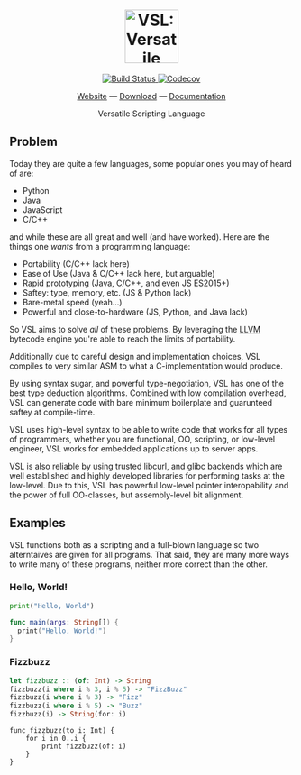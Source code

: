 <h1 align="center">
  <a href="https://github.com/vsl-lang/VSL">
    <img height="95" src="https://github.com/vsl-lang/VSL/raw/master/misc/logo.png" alt="VSL: Versatile Scripting Language"/>
  </a>
</h1>

<p align="center">
  <p align="center">
    <a href="https://travis-ci.org/vsl-lang/VSL">
      <img src="https://travis-ci.org/vsl-lang/VSL.svg?branch=master" alt="Build Status"/>
    </a>
    <a href="https://codecov.io/gh/vsl-lang/VSL">
      <img src="https://codecov.io/gh/vsl-lang/VSL/branch/master/graph/badge.svg" alt="Codecov" />
    </a>
  </p>
  <p align="center">
    <a href="#">Website</a> &mdash;
    <a href="#">Download</a> &mdash;
    <a href="http://docs.cheddar.vihan.org/">Documentation</a>
  </p>
  <p align="center">
    Versatile Scripting Language
  </p>
</p>

## Problem
Today they are quite a few languages, some popular ones you may of heard of are:
 - Python
 - Java
 - JavaScript
 - C/C++

and while these are all great and well (and have worked). Here are the things
one _wants_ from a programming language:

 - Portability (C/C++ lack here)
 - Ease of Use (Java & C/C++ lack here, but arguable)
 - Rapid prototyping (Java, C/C++, and even JS ES2015+)
 - Saftey: type, memory, etc. (JS & Python lack)
 - Bare-metal speed (yeah...)
 - Powerful and close-to-hardware (JS, Python, and Java lack)

So VSL aims to solve _all_ of these problems. By leveraging the [LLVM](http://llvm.org/)
bytecode engine you're able to reach the limits of portability.

Additionally due to careful design and implementation choices, VSL compiles to
very similar ASM to what a C-implementation would produce.

By using syntax sugar, and powerful type-negotiation, VSL has one of the best
type deduction algorithms. Combined with low compilation overhead, VSL can
generate code with bare minimum boilerplate and guarunteed saftey at compile-time.

VSL uses high-level syntax to be able to write code that works for all types of
programmers, whether you are functional, OO, scripting, or low-level engineer,
VSL works for embedded applications up to server apps.

VSL is also reliable by using trusted libcurl, and glibc backends which are well
established and highly developed libraries for performing tasks at the low-level.
Due to this, VSL has powerful low-level pointer interopability and the power of
full OO-classes, but assembly-level bit alignment.

## Examples
VSL functions both as a scripting and a full-blown language so two alterntaives
are given for all programs. That said, they are many more ways to write many of
these programs, neither more correct than the other.

### Hello, World!

```python
print("Hello, World")
```

```swift
func main(args: String[]) {
  print("Hello, World!")
}
```

### Fizzbuzz

```haskell
let fizzbuzz :: (of: Int) -> String
fizzbuzz(i where i % 3, i % 5) -> "FizzBuzz"
fizzbuzz(i where i % 3) -> "Fizz"
fizzbuzz(i where i % 5) -> "Buzz"
fizzbuzz(i) -> String(for: i)
```

```
func fizzbuzz(to i: Int) {
    for i in 0..i {
        print fizzbuzz(of: i)
    }
}
```